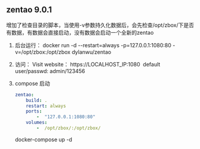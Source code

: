 
zentao 9.0.1
----

增加了检查目录的脚本，当使用-v参数持久化数据后，会先检查/opt/zbox/下是否有数据，有数据会直接启动，没有数据会启动一个全新的zentao


1.  后台运行：
    docker run -d --restart=always -p=127.0.0.1:1080:80 -v=/opt/zbox:/opt/zbox  dylanwu/zentao

2.  访问：
       Visit website： https://LOCALHOST_IP:1080   default user/passwd: admin/123456

3.  compose 启动
    ```yaml
    zentao:
        build: .
        restart: always
        ports:
            -  "127.0.0.1:1080:80"
        volumes:
            -  /opt/zbox/:/opt/zbox/     
    ```

    docker-compose up -d 
